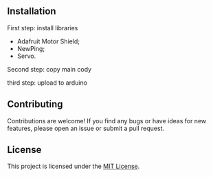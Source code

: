 ## Installation
First step: install libraries 
- Adafruit Motor Shield;
- NewPing;
- Servo.

Second step: copy main cody

third step: upload to arduino

## Contributing
Contributions are welcome! If you find any bugs or have ideas for new features, please open an issue or submit a pull request.

## License
This project is licensed under the [MIT License](LICENSE).
